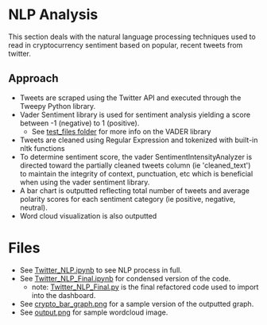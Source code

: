 # NLP Analysis
This section deals with the natural language processing techniques used to read in cryptocurrency sentiment based on popular, recent tweets from twitter. 

## Approach 
- Tweets are scraped using the Twitter API and executed through the Tweepy Python library.
- Vader Sentiment library is used for sentiment analysis yielding a score between -1 (negative) to 1 (positive).
    -  See [test_files folder](https://github.com/findthefunction/goldendwarf/tree/main/NLP_analysis/test_files) for more info on the VADER library
- Tweets are cleaned using Regular Expression and tokenized with built-in nltk functions 
- To determine sentiment score, the vader SentimentIntensityAnalyzer is directed toward the partially cleaned tweets column (ie 'cleaned_text') to maintain the integrity of context, punctuation, etc which is beneficial when using the vader sentiment library. 
- A bar chart is outputted reflecting total number of tweets and average polarity scores for each sentiment category (ie positive, negative, neutral). 
- Word cloud visualization is also outputted

# Files 
- See [Twitter_NLP.ipynb](https://github.com/findthefunction/goldendwarf/blob/main/NLP_analysis/Twitter_NLP.ipynb) to see NLP process in full. 
- See [Twitter_NLP_Final.ipynb](https://github.com/findthefunction/goldendwarf/blob/main/NLP_analysis/Twitter_NLP_Final.ipynb) for condensed version of the code.
  -  note: [Twitter_NLP_Final.py](https://github.com/findthefunction/goldendwarf/blob/main/Dashboard/Twitter_NLP_Final.py) is the final refactored code used to import into the dashboard.
- See [crypto_bar_graph.png](https://github.com/findthefunction/goldendwarf/blob/main/NLP_analysis/crypto_bar_graph.png) for a sample version of the outputted graph.
- See [output.png](https://github.com/findthefunction/goldendwarf/blob/main/NLP_analysis/output.png) for sample wordcloud image.
